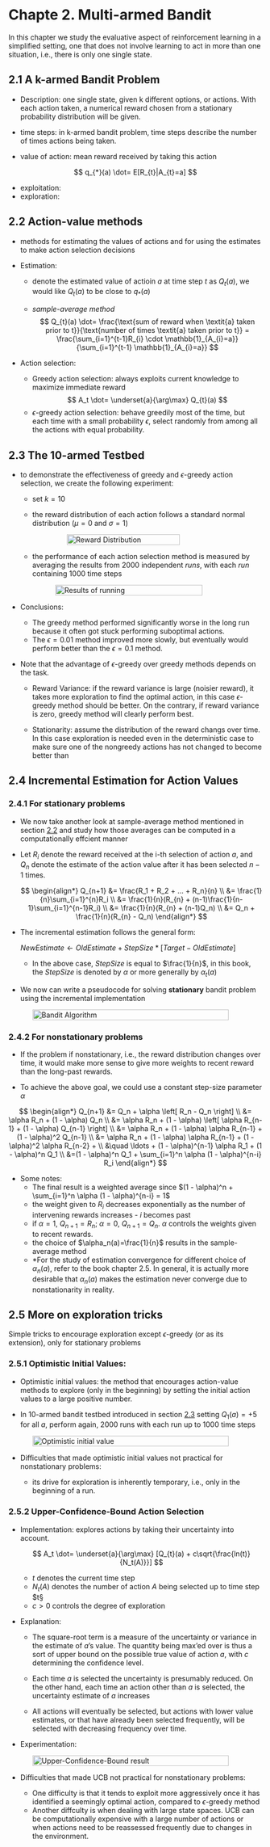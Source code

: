 # Chapte 2. Multi-armed Bandit

In this chapter we study the evaluative aspect of reinforcement learning in a simplified setting, one that does not involve learning to act in more than one situation, i.e., there is only one single state.

## 2.1 A k-armed Bandit Problem

- Description: one single state, given k different options, or actions. With each action taken, a numerical reward chosen from a stationary probability distribution will be given. 

- time steps: in k-armed bandit problem, time steps describe the number of times actions being taken.
- value of action: mean reward received by taking this action 

$$
q_{*}(a) \dot= E[R_{t}|A_{t}=a]
$$

- exploitation:
- exploration:

## 2.2 Action-value methods

- methods for estimating the values of actions and for using the estimates to make action selection decisions

- Estimation:
    - denote the estimated value of actioin $a$ at time step $t$ as $Q_{t}(a)$, we would like $Q_{t}(a)$ to be close to $q_{*}(a)$

    - $\textit{sample-average method}$
$$
Q_{t}(a) \dot= \frac{\text{sum of reward when \textit{a} taken prior to t}}{\text{number of times \textit{a} taken prior to t}} = \frac{\sum_{i=1}^{t-1}R_{i} \cdot \mathbb{1}_{A_{i}=a}}{\sum_{i=1}^{t-1} \mathbb{1}_{A_{i}=a}}
$$

- Action selection:
    - Greedy action selection: always exploits current knowledge to maximize immediate reward
    $$
    A_t \dot= \underset{a}{\arg\max} Q_{t}(a)
    $$
    - $\epsilon$-greedy action selection: behave greedily most of the time, but each time with a small probability $\epsilon$, select randomly from among all the actions with equal probability. 

## 2.3 The 10-armed Testbed

- to demonstrate the effectiveness of greedy and $\epsilon$-greedy action selection, we create the following experiment:
    - set $k=10$
    - the reward distribution of each action follows a standard normal distribution ($\mu=0 \text{ and } \sigma=1$) 

        <div style="display: flex; justify-content: center;">
        <img src="../img/chapter2/reward_distribution.png" alt="Reward Distribution" style="width:70%;">
        </div>

    - the performance of each action selection method is measured by averaging the results from 2000 independent $\textit{runs}$, with each $\textit{run}$ containing 1000 time steps 

        <div style="display: flex; justify-content: center;">
        <img src="../img/chapter2/running_results.png" alt="Results of running" style="width:80%;">
        </div>

- Conclusions:
    - The greedy method performed significantly worse in the long run because it often got stuck performing suboptimal actions.
    - The $\epsilon=0.01$ method improved more slowly, but eventually would perform better than the $\epsilon=0.1$ method. 

- Note that the advantage of $\epsilon$-greedy over greedy methods depends on the task. 
    - Reward Variance: if the reward variance is large (noisier reward), it takes more exploration to find the optimal action, in this case  $\epsilon$-greedy method should be better. On the contrary, if reward variance is zero, greedy method will clearly perform best.

    - Stationarity: assume the distribution of the reward changs over time. In this case exploration is needed even in the deterministic case to make sure one of the nongreedy actions has not changed to become better than

## 2.4 Incremental Estimation for Action Values

### 2.4.1 For stationary problems

- We now take another look at sample-average method mentioned in section [2.2](#22-action-value-methods) and study how those averages can be computed in a computationally effcient manner 

- Let $R_i$ denote the reward received at the i-th selection of action $a$, and $Q_n$ denote the estimate of the action value after it has been selected $n-1$ times.

    $$
        \begin{align*}
        Q_{n+1} &= \frac{R_1 + R_2 + ... + R_n}{n} \\
        &= \frac{1}{n}\sum_{i=1}^{n}R_i \\
        &= \frac{1}{n}(R_{n} + (n-1)\frac{1}{n-1}\sum_{i=1}^{n-1}R_i) \\
        &= \frac{1}{n}(R_{n} + (n-1)Q_n) \\
        &= Q_n + \frac{1}{n}(R_{n} - Q_n)
        \end{align*}
    $$

- The incremental estimation follows the general form:

    $NewEstimate \leftarrow OldEstimate + StepSize*[Target - OldEstimate]$

    - In the above case, $StepSize$ is equal to $\frac{1}{n}$, in this book, the $StepSize$ is denoted by $\alpha$ or more generally by $\alpha_t(a)$

- We now can write a pseudocode for solving **stationary** bandit problem using the incremental implementation

    <div style="display: flex; justify-content: center;">
    <img src="../img/chapter2/bandit_algorithm.png" alt="Bandit Algorithm" style="width:90%;">
    </div>

### 2.4.2 For nonstationary problems

- If the problem if nonstationary, i.e., the reward distribution changes over time, it would make more sense to give more weights to recent reward than the long-past rewards.

- To achieve the above goal, we could use a constant step-size parameter $\alpha$

$$
\begin{align*}
Q_{n+1} &= Q_n + \alpha \left[ R_n - Q_n \right] \\
        &= \alpha R_n + (1 - \alpha) Q_n \\
        &= \alpha R_n + (1 - \alpha) \left[ \alpha R_{n-1} + (1 - \alpha) Q_{n-1} \right] \\
        &= \alpha R_n + (1 - \alpha) \alpha R_{n-1} + (1 - \alpha)^2 Q_{n-1} \\
        &= \alpha R_n + (1 - \alpha) \alpha R_{n-1} + (1 - \alpha)^2 \alpha R_{n-2} + \\
        &\quad \ldots + (1 - \alpha)^{n-1} \alpha R_1 + (1 - \alpha)^n Q_1 \\
        &=(1 - \alpha)^n Q_1 + \sum_{i=1}^n \alpha (1 - \alpha)^{n-i} R_i
\end{align*}
$$

- Some notes:
    - The final result is a weighted average since $(1 - \alpha)^n + \sum_{i=1}^n \alpha (1 - \alpha)^{n-i} = 1$
    - the weight given to $R_i$ decreases exponentially as the number of intervening rewards increases - $i$ becomes past
    - if $\alpha=1$, $Q_{n+1} = R_n$; $\alpha=0$, $Q_{n+1} = Q_{n}$. $\alpha$ controls the weights given to recent rewards.
    - the choice of $\alpha_n(a)=\frac{1}{n}$ results in the sample-average method
    - *For the study of estimation convergence for different choice of $\alpha_n(a)$, refer to the book chapter 2.5. In general, it is actually more desirable that $\alpha_n(a)$ makes the estimation never converge due to nonstationarity in reality.

## 2.5 More on exploration tricks
Simple tricks to encourage exploration except $\epsilon$-greedy (or as its extension), only for stationary problems

### 2.5.1 Optimistic Initial Values: 

- Optimistic initial values: the method that encourages action-value methods to explore (only in the beginning) by setting the initial action values to a large positive number.

- In 10-armed bandit testbed introduced in section [2.3](#23-the-10-armed-testbed) setting $Q_1(a)=+5$ for all $a$, perform again, 2000 runs with each run up to 1000 time steps

    <div style="display: flex; justify-content: center;">
    <img src="../img/chapter2/optimistic_initial_value.png" alt="Optimistic initial value" style="width:90%;">
    </div>

- Difficulties that made optimistic initial values not practical for nonstationary problems:
    - its drive for exploration is inherently temporary, i.e., only in the beginning of a run. 

### 2.5.2 Upper-Confidence-Bound Action Selection

- Implementation: explores actions by taking their uncertainty into account.

    $$
    A_t \dot= \underset{a}{\arg\max} [Q_{t}(a) + c\sqrt{\frac{ln(t)}{N_t(A)}}]
    $$

    - $t$ denotes the current time step
    - $N_t(A)$ denotes the number of action $A$ being selected up to time step $t§
    - $c>0$ controls the degree of exploration 

- Explanation:
    - The square-root term is a measure of the uncertainty or variance in the estimate of $a$’s value. The quantity being max’ed over is thus a sort of upper bound on the possible true value of action $a$, with $c$ determining the confidence level.

    - Each time $a$ is selected the uncertainty is presumably reduced. On the other hand, each time an action other than $a$ is selected, the uncertainty estimate of $a$ increases

    - All actions will eventually be selected, but actions with lower value estimates, or that have already been selected frequently, will be selected with decreasing frequency over time.

- Experimentation:

    <div style="display: flex; justify-content: center;">
    <img src="../img/chapter2/ucb.png" alt="Upper-Confidence-Bound result" style="width:90%;">
    </div>

- Difficulties that made UCB not practical for nonstationary problems:
    - One difficulty is that it tends to exploit more aggressively once it has identified a seemingly optimal action, compared to $\epsilon$-greedy method
    - Another diffculty is when dealing with large state spaces. UCB can be computationally expensive with a large number of actions or when actions need to be reassessed frequently due to changes in the environment. 